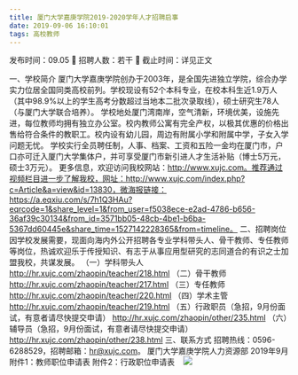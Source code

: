 ```yaml
---
title: 厦门大学嘉庚学院2019-2020学年人才招聘启事
date: 2019-09-06 16:10:01
tags: 高校教师
---
```

发布时间：09.05   🌟   招聘人数：若干   🌈   截止时间：详见正文
<!-- more -->
一、学校简介
厦门大学嘉庚学院创办于2003年，是全国先进独立学院，综合办学实力位居全国同类高校前列。学校现设有52个本科专业，在校本科生近1.9万人（其中98.9%以上的学生高考分数超过当地本二批次录取线），硕士研究生78人（与厦门大学联合培养）。
学校地处厦门湾南岸，空气清新，环境优美，设施先进，每位教师均拥有独立办公室。校内教师公寓有完全产权，以极其优惠的价格出售给符合条件的教职工。校内设有幼儿园，周边有附属小学和附属中学，子女入学问题无忧。
学校实行全员聘任制，人事、档案、工资和五险一金均在厦门市，户口亦可迁入厦门大学集体户，并可享受厦门市新引进人才生活补贴（博士5万元，硕士3万元）。
更多信息，欢迎访问我校网站：http://www.xujc.com。推荐通过视频栏目进一步了解我校，网址：http://www.xujc.com/index.php?c=Article&a=view&id=13830，微海报链接：https://a.eqxiu.com/s/7h1Q3HAu?eqrcode=1&share_level=1&from_user=f5038ece-e2ad-4786-b656-36af39c30134&from_id=3571bb05-48cb-4be1-b6ba-5367dd60445e&share_time=1527142228365&from=timeline。
二、招聘岗位
因学校发展需要，现面向海内外公开招聘各专业学科带头人、骨干教师、专任教师等岗位，热诚欢迎乐于传授知识、有志于从事应用型研究的志同道合的有识之士加盟我校，共谋发展。
（一）学科带头人
http://hr.xujc.com/zhaopin/teacher/218.html
（二）骨干教师
http://hr.xujc.com/zhaopin/teacher/217.html
（三）专任教师
http://hr.xujc.com/zhaopin/teacher/220.html
（四）学术主管
http://hr.xujc.com/zhaopin/teacher/219.html
（五）行政职员（急招，9月份面试，有意者请尽快提交申请）
http://hr.xujc.com/zhaopin/other/235.html
（六）辅导员（急招，9月份面试，有意者请尽快提交申请）
http://hr.xujc.com/zhaopin/other/238.html
三、联系方式
招聘热线：0596-6288529，招聘邮箱：hr@xujc.com。
厦门大学嘉庚学院人力资源部
2019年9月
附件1：教师职位申请表
附件2：行政职位申请表
 
 ![](https://cdn.weiweiblog.cn/20181015134814.png)
